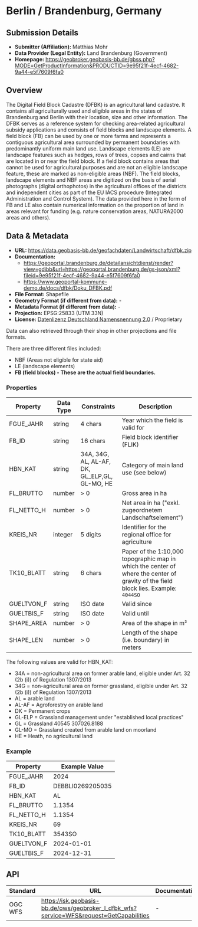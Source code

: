 # Berlin / Brandenburg, Germany

## Submission Details

- **Submitter (Affiliation):** Matthias Mohr
- **Data Provider (Legal Entity):** Land Brandenburg (Government)
- **Homepage:** https://geobroker.geobasis-bb.de/gbss.php?MODE=GetProductInformation&PRODUCTID=9e95f21f-4ecf-4682-9a44-e5f7609f6fa0

## Overview

The Digital Field Block Cadastre (DFBK) is an agricultural land cadastre. It contains all agriculturally used and eligible areas in the states of Brandenburg and Berlin with their location, size and other information. The DFBK serves as a reference system for checking area-related agricultural subsidy applications and consists of field blocks and landscape elements. A field block (FB) can be used by one or more farms and represents a contiguous agricultural area surrounded by permanent boundaries with predominantly uniform main land use. Landscape elements (LE) are landscape features such as hedges, rows of trees, copses and cairns that are located in or near the field block.
If a field block contains areas that cannot be used for agricultural purposes and are not an eligible landscape feature, these are marked as non-eligible areas (NBF).
The field blocks, landscape elements and NBF areas are digitized on the basis of aerial photographs (digital orthophotos) in the agricultural offices of the districts and independent cities as part of the EU IACS procedure (Integrated Administration and Control System). The data provided here in the form of FB and LE also contain numerical information on the proportion of land in areas relevant for funding (e.g. nature conservation areas, NATURA2000 areas and others).

## Data & Metadata

- **URL:** https://data.geobasis-bb.de/geofachdaten/Landwirtschaft/dfbk.zip
- **Documentation:**
  - https://geoportal.brandenburg.de/detailansichtdienst/render?view=gdibb&url=https://geoportal.brandenburg.de/gs-json/xml?fileid=9e95f21f-4ecf-4682-9a44-e5f7609f6fa0
  - https://www.geoportal-kommune-demo.de/docs/dfbk/Doku_DFBK.pdf
- **File Format:** Shapefile
- **Geometry Format (if different from data):** -
- **Metadata Format (if different from data):** -
- **Projection:** EPSG:25833 (UTM 33N)
- **License:** [Datenlizenz Deutschland Namensnennung 2.0](https://www.govdata.de/dl-de/by-2-0) / Proprietary

Data can also retrieved through their shop in other projections and file formats.

There are three different files included:

- NBF (Areas not eligible for state aid)
- LE (landscape elements)
- **FB (field blocks) - These are the actual field boundaries.**

### Properties

| Property   | Data Type | Constraints                                   | Description                                                  |
| ---------- | --------- | --------------------------------------------- | ------------------------------------------------------------ |
| FGUE_JAHR  | string    | 4 chars                                       | Year which the field is valid for                            |
| FB_ID      | string    | 16 chars                                      | Field block identifier (FLIK)                                |
| HBN_KAT    | string    | 34A, 34G, AL, AL-AF, DK, GL_ELP,GL, GL-MO, HE | Category of main land use (see below)                        |
| FL_BRUTTO  | number    | > 0                                           | Gross area in ha                                             |
| FL_NETTO_H | number    | > 0                                           | Net area in ha ("exkl. zugeordnetem Landschaftselement")     |
| KREIS_NR   | integer   | 5 digits                                      | Identifier for the regional office for agriculture           |
| TK10_BLATT | string    | 6 chars                                       | Paper of the 1:10,000 topographic map in which the center of where the center of gravity of the field block lies. Example: `4044SO` |
| GUELTVON_F | string    | ISO date                                      | Valid since                                                  |
| GUELTBIS_F | string    | ISO date                                      | Valid until                                                  |
| SHAPE_AREA | number    | > 0                                           | Area of the shape in m²                                      |
| SHAPE_LEN  | number    | > 0                                           | Length of the shape (i.e. boundary) in meters                |

The following values are valid for HBN_KAT:

- 34A = non-agricultural area on former arable land, eligible under Art. 32 (2b (i)) of Regulation 1307/2013
- 34G = non-agricultural area on former grassland, eligible under Art. 32 (2b (i)) of Regulation 1307/2013
- AL = arable land 
- AL-AF = Agroforestry on arable land
- DK = Permanent crops
- GL-ELP = Grassland management under "established local practices"
- GL = Grassland 40545 307026.8188
- GL-MO = Grassland created from arable land on moorland
- HE = Heath, no agricultural land

### Example

| Property   | Example Value    |
| ---------- | ---------------- |
| FGUE_JAHR  | 2024             |
| FB_ID      | DEBBLI0269205035 |
| HBN_KAT    | AL               |
| FL_BRUTTO  | 1.1354           |
| FL_NETTO_H | 1.1354           |
| KREIS_NR   | 69               |
| TK10_BLATT | 3543SO           |
| GUELTVON_F | 2024-01-01       |
| GUELTBIS_F | 2024-12-31       |

## API

| Standard | URL | Documentation |
| -------- | --- | ------------- |
| OGC WFS  | https://isk.geobasis-bb.de/ows/geobroker_l_dfbk_wfs?service=WFS&request=GetCapabilities | - |

